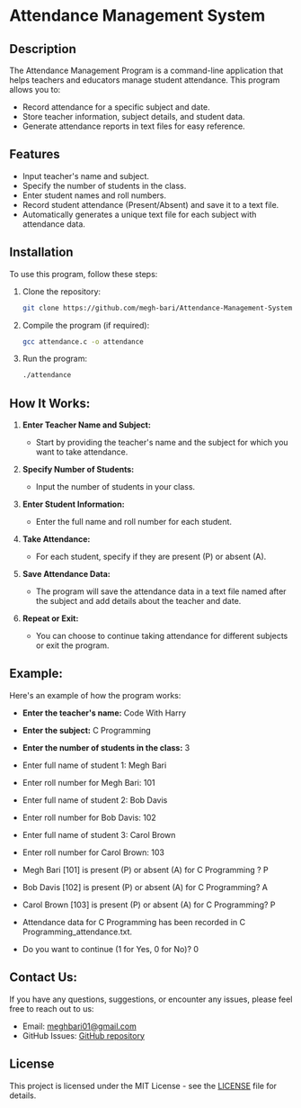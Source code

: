 # Attendance Management System

## Description

The Attendance Management Program is a command-line application that helps teachers and educators manage student attendance. This program allows you to:

- Record attendance for a specific subject and date.
- Store teacher information, subject details, and student data.
- Generate attendance reports in text files for easy reference.

## Features

- Input teacher's name and subject.
- Specify the number of students in the class.
- Enter student names and roll numbers.
- Record student attendance (Present/Absent) and save it to a text file.
- Automatically generates a unique text file for each subject with attendance data.

## Installation

To use this program, follow these steps:

1. Clone the repository:

   ```bash
   git clone https://github.com/megh-bari/Attendance-Management-System.git
   ```

2. Compile the program (if required):

   ```bash
   gcc attendance.c -o attendance
   ```

3. Run the program:

   ```bash
   ./attendance
   ```
   
## How It Works:

1. **Enter Teacher Name and Subject:**
   - Start by providing the teacher's name and the subject for which you want to take attendance.

2. **Specify Number of Students:**
   - Input the number of students in your class.

3. **Enter Student Information:**
   - Enter the full name and roll number for each student.

4. **Take Attendance:**
   - For each student, specify if they are present (P) or absent (A).

5. **Save Attendance Data:**
   - The program will save the attendance data in a text file named after the subject and add details about the teacher and date.

6. **Repeat or Exit:**
   - You can choose to continue taking attendance for different subjects or exit the program.

##  Example:
Here's an example of how the program works:

- **Enter the teacher's name:** Code With Harry
- **Enter the subject:** C Programming
- **Enter the number of students in the class:** 3



- Enter full name of student 1: Megh Bari
- Enter roll number for Megh Bari: 101



- Enter full name of student 2: Bob Davis
- Enter roll number for Bob Davis: 102



- Enter full name of student 3: Carol Brown
- Enter roll number for Carol Brown: 103



- Megh Bari [101] is present (P) or absent (A) for C Programming ? P
- Bob Davis [102] is present (P) or absent (A) for C Programming? A
- Carol Brown [103] is present (P) or absent (A) for C Programming? P



- Attendance data for C Programming has been recorded in C Programming_attendance.txt.


- Do you want to continue (1 for Yes, 0 for No)? 0

## Contact Us:
If you have any questions, suggestions, or encounter any issues, please feel free to reach out to us:

- Email: meghbari01@gmail.com
- GitHub Issues: [GitHub repository](https://github.com/megh-bari/Attendance-Management-System/issues)

## License

This project is licensed under the MIT License - see the [LICENSE](LICENSE) file for details.

